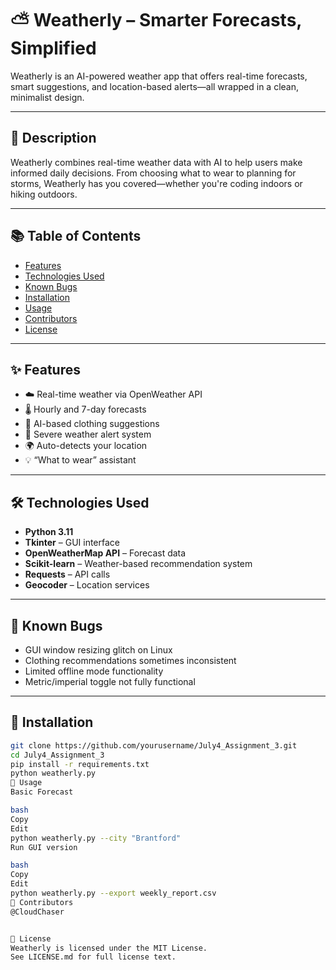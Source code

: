 # ⛅ Weatherly – Smarter Forecasts, Simplified

Weatherly is an AI-powered weather app that offers real-time forecasts, smart suggestions, and location-based alerts—all wrapped in a clean, minimalist design.

---

## 📖 Description

Weatherly combines real-time weather data with AI to help users make informed daily decisions. From choosing what to wear to planning for storms, Weatherly has you covered—whether you're coding indoors or hiking outdoors.

---

## 📚 Table of Contents

- [Features](#features)
- [Technologies Used](#technologies-used)
- [Known Bugs](#known-bugs)
- [Installation](#installation)
- [Usage](#usage)
- [Contributors](#contributors)
- [License](#license)

---

## ✨ Features

- ☁️ Real-time weather via OpenWeather API
- 🌡️ Hourly and 7-day forecasts
- 🧠 AI-based clothing suggestions
- 🚨 Severe weather alert system
- 🌍 Auto-detects your location
- 💡 “What to wear” assistant

---

## 🛠️ Technologies Used

- **Python 3.11**
- **Tkinter** – GUI interface
- **OpenWeatherMap API** – Forecast data
- **Scikit-learn** – Weather-based recommendation system
- **Requests** – API calls
- **Geocoder** – Location services

---

## 🐞 Known Bugs

- GUI window resizing glitch on Linux
- Clothing recommendations sometimes inconsistent
- Limited offline mode functionality
- Metric/imperial toggle not fully functional

---

## 🔧 Installation

```bash
git clone https://github.com/yourusername/July4_Assignment_3.git
cd July4_Assignment_3
pip install -r requirements.txt
python weatherly.py
🚀 Usage
Basic Forecast

bash
Copy
Edit
python weatherly.py --city "Brantford"
Run GUI version

bash
Copy
Edit
python weatherly.py --export weekly_report.csv
👥 Contributors
@CloudChaser


📜 License
Weatherly is licensed under the MIT License.
See LICENSE.md for full license text.



